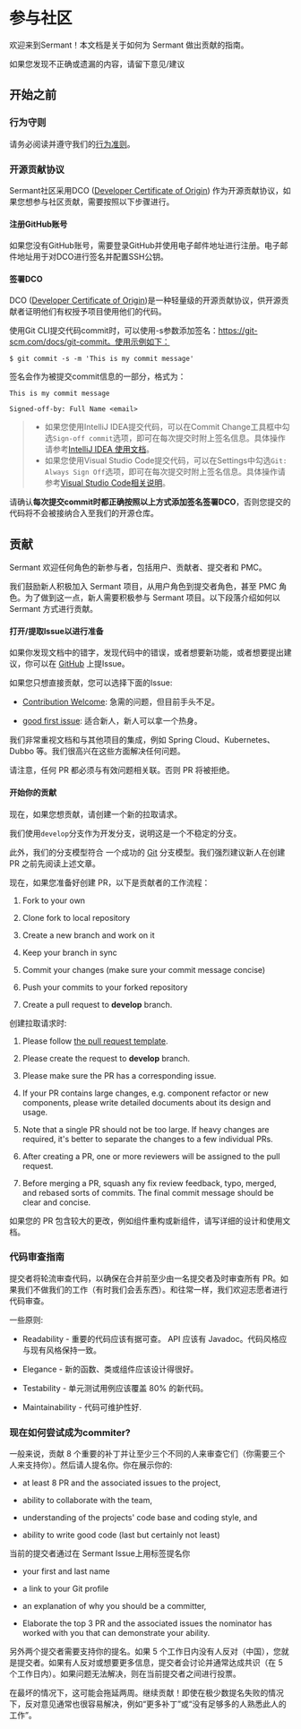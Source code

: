 # 参与社区

欢迎来到Sermant！本文档是关于如何为 Sermant 做出贡献的指南。

如果您发现不正确或遗漏的内容，请留下意见/建议

## 开始之前

### 行为守则

请务必阅读并遵守我们的[行为准则](https://github.com/huaweicloud/Sermant/tree/develop/CODE_OF_CONDUCT.md)。

### 开源贡献协议

Sermant社区采用DCO ([Developer Certificate of Origin](https://developercertificate.org/)) 作为开源贡献协议，如果您想参与社区贡献，需要按照以下步骤进行。

#### 注册GitHub账号

如果您没有GitHub账号，需要登录GitHub并使用电子邮件地址进行注册。电子邮件地址用于对DCO进行签名并配置SSH公钥。

#### 签署DCO

DCO ([Developer Certificate of Origin](https://developercertificate.org/))是一种轻量级的开源贡献协议，供开源贡献者证明他们有权授予项目使用他们的代码。

使用Git CLI提交代码commit时，可以使用-s参数添加签名：https://git-scm.com/docs/git-commit。使用示例如下：

```shell
$ git commit -s -m 'This is my commit message'
```

签名会作为被提交commit信息的一部分，格式为：

```
This is my commit message

Signed-off-by: Full Name <email>
```

> - 如果您使用IntelliJ IDEA提交代码，可以在Commit Change工具框中勾选`Sign-off commit`选项，即可在每次提交时附上签名信息。具体操作请参考[IntelliJ IDEA 使用文档](https://www.jetbrains.com/help/idea/commit-changes-dialog.html#2ddf66ea)。
> - 如果您使用Visual Studio Code提交代码，可以在Settings中勾选`Git: Always Sign Off`选项，即可在每次提交时附上签名信息。具体操作请参考[Visual Studio Code相关说明](https://github.com/microsoft/vscode/issues/83096)。



请确认**每次提交commit时都正确按照以上方式添加签名签署DCO**，否则您提交的代码将不会被接纳合入至我们的开源仓库。

## 贡献

Sermant 欢迎任何角色的新参与者，包括用户、贡献者、提交者和 PMC。

我们鼓励新人积极加入 Sermant 项目，从用户角色到提交者角色，甚至 PMC 角色。为了做到这一点，新人需要积极参与 Sermant 项目。以下段落介绍如何以 Sermant 方式进行贡献。

#### 打开/提取Issue以进行准备

如果你发现文档中的错字，发现代码中的错误，或者想要新功能，或者想要提出建议，你可以在 [GitHub](https://github.com/huaweicloud/Sermant/issues/new) 上提Issue。

如果您只想直接贡献，您可以选择下面的Issue:

-   [Contribution Welcome](https://github.com/huaweicloud/Sermant/labels/contribution%20welcome): 急需的问题，但目前手头不足。
    
-   [good first issue](https://github.com/huaweicloud/Sermant/labels/good%20first%20issue): 适合新人，新人可以拿一个热身。
    

我们非常重视文档和与其他项目的集成，例如 Spring Cloud、Kubernetes、Dubbo 等。我们很高兴在这些方面解决任何问题。

请注意，任何 PR 都必须与有效问题相关联。否则 PR 将被拒绝。

#### 开始你的贡献

现在，如果您想贡献，请创建一个新的拉取请求。

我们使用`develop`分支作为开发分支，说明这是一个不稳定的分支。

此外，我们的分支模型符合 一个成功的 [Git](https://nvie.com/posts/a-successful-git-branching-model/) 分支模型。我们强烈建议新人在创建 PR 之前先阅读上述文章。

现在，如果您准备好创建 PR，以下是贡献者的工作流程：

1.  Fork to your own
    
2.  Clone fork to local repository
    
3.  Create a new branch and work on it
    
4.  Keep your branch in sync
    
5.  Commit your changes (make sure your commit message concise)
    
6.  Push your commits to your forked repository
    
7.  Create a pull request to **develop** branch.
    

创建拉取请求时:

1. Please follow [the pull request template](https://github.com/huaweicloud/Sermant/tree/develop/.github/PULL_REQUEST_TEMPLATE.md).
   
2. Please create the request to **develop** branch.
   
3. Please make sure the PR has a corresponding issue.
   
4. If your PR contains large changes, e.g. component refactor or new components, please write detailed documents about its design and usage.
   
5. Note that a single PR should not be too large. If heavy changes are required, it's better to separate the changes to a few individual PRs.
   
6. After creating a PR, one or more reviewers will be assigned to the pull request.
   
7. Before merging a PR, squash any fix review feedback, typo, merged, and rebased sorts of commits. The final commit message should be clear and concise.
   

如果您的 PR 包含较大的更改，例如组件重构或新组件，请写详细的设计和使用文档。

### 代码审查指南

提交者将轮流审查代码，以确保在合并前至少由一名提交者及时审查所有 PR。如果我们不做我们的工作（有时我们会丢东西）。和往常一样，我们欢迎志愿者进行代码审查。

一些原则:

- Readability - 重要的代码应该有据可查。 API 应该有 Javadoc。代码风格应与现有风格保持一致。
  
- Elegance - 新的函数、类或组件应该设计得很好。
  
- Testability - 单元测试用例应该覆盖 80% 的新代码。
  
- Maintainability - 代码可维护性好.
  

### 现在如何尝试成为commiter?

一般来说，贡献 8 个重要的补丁并让至少三个不同的人来审查它们（你需要三个人来支持你）。然后请人提名你。你在展示你的:

- at least 8 PR and the associated issues to the project,
  
- ability to collaborate with the team,
  
- understanding of the projects' code base and coding style, and
  
- ability to write good code (last but certainly not least)
  

当前的提交者通过在 Sermant Issue上用标签提名你

-   your first and last name
    
-   a link to your Git profile
    
-   an explanation of why you should be a committer,
    
-   Elaborate the top 3 PR and the associated issues the nominator has worked with you that can demonstrate your ability.
    

另外两个提交者需要支持你的提名。如果 5 个工作日内没有人反对（中国），您就是提交者。如果有人反对或想要更多信息，提交者会讨论并通常达成共识（在 5 个工作日内）。如果问题无法解决，则在当前提交者之间进行投票。

<MyImage src="/docs-img/contribute.png"/>

在最坏的情况下，这可能会拖延两周。继续贡献！即使在极少数提名失败的情况下，反对意见通常也很容易解决，例如“更多补丁”或“没有足够多的人熟悉此人的工作”。



